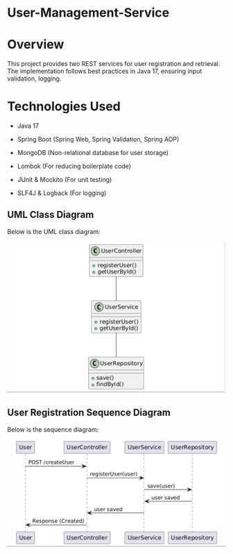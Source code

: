 # User-Management-Service
# Overview

This project provides two REST services for user registration and retrieval. The implementation follows best practices in Java 17, ensuring input validation, logging.



# Technologies Used

- Java 17

- Spring Boot (Spring Web, Spring Validation, Spring AOP)

- MongoDB (Non-relational database for user storage)

- Lombok (For reducing boilerplate code)

- JUnit & Mockito (For unit testing)

- SLF4J & Logback (For logging)



## UML Class Diagram

Below is the UML class diagram:

![User Management Class Diagram](src/main/resources/images/uml.png)

## User Registration Sequence Diagram

Below is the sequence diagram:

![User Registration Sequence Diagram](src/main/resources/images/sequence.png)